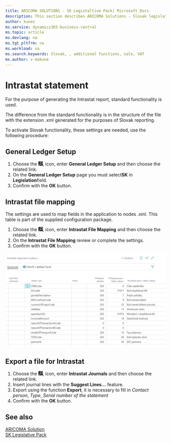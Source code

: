 ```yaml
---
title: ARICOMA SOLUTIONS - SK Legistaltive Pack| Microsoft Docs
description: This section describes ARICOMA Solutions - Slovak legislation
author: kunes
ms.service: dynamics365-business-central
ms.topic: article
ms.devlang: na
ms.tgt_pltfrm: na
ms.workload: na
ms.search.keywords: Slovak, , additional functions, sale, VAT
ms.author: v-makune
---
```


# Intrastat statement

For the purpose of generating the Intrastat report, standard functionality is used.

The difference from the standard functionality is in the structure of the file with the extension .xml generated for the purposes of Slovak reporting.

To activate Slovak functionality, these settings are needed, use the following procedure:

## General Ledger Setup

1. Choose the ![Lightbulb that opens the Tell Me feature.](media/ui-search/search_small.png "Tell me what you want to do"), icon, enter **General Ledger Setup** and then choose the related link.
2. On the **General Ledger Setup** page you must select**SK** in **Legislation**field.
3. Confirm with the **OK** button.

## Intrastat file mapping

The settings are used to map fields in the application to nodes .xml. This table is part of the supplied configuration package.

1. Choose the ![Lightbulb that opens the Tell Me feature.](media/ui-search/search_small.png "Tell me what you want to do"), icon, enter **Intrastat File Mapping** and then choose the related link.
2. On the **Intrastat File Mapping** review or complete the settings.
3. Confirm with the **OK** button.

![File Mapping](media/sk-intrastat.png)

## Export a file for Intrastat

1. Choose the ![Lightbulb that opens the Tell Me feature.](media/ui-search/search_small.png "Tell me what you want to do"), icon, enter **Intrastat Journals** and then choose the related link.
2. Insert journal lines with the **Suggest Lines...** feature.
3. Export using the function **Export**, it is necessary to fill in *Contact person*, *Type*, *Serial number of the statement*
4. Confirm with the **OK** button.

## See also




[ARICOMA Solution](../index.md)  
[SK Legislative Pack](sk-legislative-pack.md)

